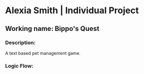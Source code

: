 # Alexia Smith | Individual Project

## Working name: Bippo's Quest
### Description:
A text based pet management game.

### Logic Flow:

